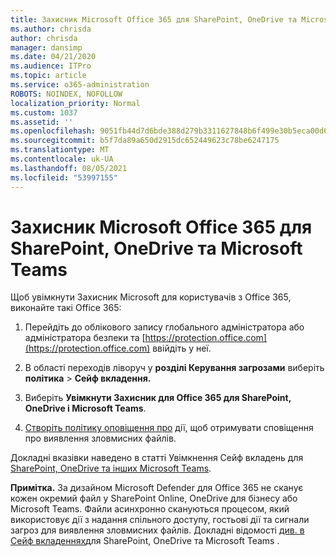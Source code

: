 ```yaml
---
title: Захисник Microsoft Office 365 для SharePoint, OneDrive та Microsoft Teams
ms.author: chrisda
author: chrisda
manager: dansimp
ms.date: 04/21/2020
ms.audience: ITPro
ms.topic: article
ms.service: o365-administration
ROBOTS: NOINDEX, NOFOLLOW
localization_priority: Normal
ms.custom: 1037
ms.assetid: ''
ms.openlocfilehash: 9051fb44d7d6bde388d279b3311627848b6f499e30b5eca00d6a47cef105fb77
ms.sourcegitcommit: b5f7da89a650d2915dc652449623c78be6247175
ms.translationtype: MT
ms.contentlocale: uk-UA
ms.lasthandoff: 08/05/2021
ms.locfileid: "53997155"
---
```

# <a name="microsoft-defender-for-office-365-for-sharepoint-onedrive-and-microsoft-teams"></a>Захисник Microsoft Office 365 для SharePoint, OneDrive та Microsoft Teams

Щоб увімкнути Захисник Microsoft для користувачів з Office 365, виконайте такі Office 365:

1. Перейдіть до облікового запису глобального адміністратора або адміністратора безпеки та [https://protection.office.com](https://protection.office.com) ввійдіть у неї.

2. В області переходів ліворуч у **розділі Керування загрозами** виберіть **політика** \> **Сейф вкладення.**

3. Виберіть **Увімкнути Захисник для Office 365 для SharePoint, OneDrive і Microsoft Teams**.

4. [Створіть політику оповіщення про](/microsoft-365/compliance/create-activity-alerts) дії, щоб отримувати сповіщення про виявлення зловмисних файлів.

Докладні вказівки наведено в статті Увімкнення Сейф вкладень для [SharePoint, OneDrive та інших Microsoft Teams](/microsoft-365/security/office-365-security/turn-on-atp-for-spo-odb-and-teams).

**Примітка.** За дизайном Microsoft Defender для Office 365 не сканує кожен окремий файл у SharePoint Online, OneDrive для бізнесу або Microsoft Teams. Файли асинхронно скануються процесом, який використовує дії з надання спільного доступу, гостьові дії та сигнали загроз для виявлення зловмисних файлів. Докладні відомості [див. в Сейф вкладеннях](/microsoft-365/security/office-365-security/atp-for-spo-odb-and-teams)для SharePoint, OneDrive та Microsoft Teams .
